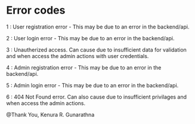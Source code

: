 # Error codes

1 : User registration error - This may be due to an error in the backend/api.

2 : User login error - This may be due to an error in the backend/api.

3 : Unautherized access. Can cause due to insufficient data for validation and when access the admin actions with user credentials.

4 : Admin registration error - This may be due to an error in the backend/api.

5 : Admin login error - This may be due to an error in the backend/api.

6 : 404 Not Found error. Can also cause due to insufficient privilages and when access the admin actions.

@Thank You, Kenura R. Gunarathna